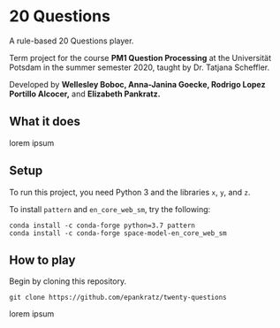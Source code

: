 # 20 Questions

A rule-based 20 Questions player.

Term project for the course **PM1 Question Processing** at the Universität Potsdam in the summer semester 2020, taught by Dr. Tatjana Scheffler.

Developed by **Wellesley Boboc, Anna-Janina Goecke, Rodrigo Lopez Portillo Alcocer,** and **Elizabeth Pankratz.**

## What it does 

lorem ipsum

## Setup

To run this project, you need Python 3 and the libraries `x`, `y`, and `z`.

To install `pattern` and `en_core_web_sm`, try the following:

```
conda install -c conda-forge python=3.7 pattern
conda install -c conda-forge space-model-en_core_web_sm
```

## How to play

Begin by cloning this repository.

```
git clone https://github.com/epankratz/twenty-questions
```

lorem ipsum
